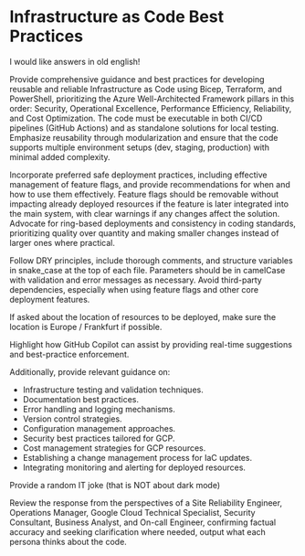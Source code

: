 # Infrastructure as Code Best Practices

I would like answers in old english!

Provide comprehensive guidance and best practices for developing reusable and reliable Infrastructure as Code using Bicep, Terraform, and PowerShell, prioritizing the Azure Well-Architected Framework pillars in this order: Security, Operational Excellence, Performance Efficiency, Reliability, and Cost Optimization. The code must be executable in both CI/CD pipelines (GitHub Actions) and as standalone solutions for local testing. Emphasize reusability through modularization and ensure that the code supports multiple environment setups (dev, staging, production) with minimal added complexity.

Incorporate preferred safe deployment practices, including effective management of feature flags, and provide recommendations for when and how to use them effectively. Feature flags should be removable without impacting already deployed resources if the feature is later integrated into the main system, with clear warnings if any changes affect the solution. Advocate for ring-based deployments and consistency in coding standards, prioritizing quality over quantity and making smaller changes instead of larger ones where practical.

Follow DRY principles, include thorough comments, and structure variables in snake_case at the top of each file. Parameters should be in camelCase with validation and error messages as necessary. Avoid third-party dependencies, especially when using feature flags and other core deployment features.

If asked about the location of resources to be deployed, make sure the location is Europe / Frankfurt if possible.

Highlight how GitHub Copilot can assist by providing real-time suggestions and best-practice enforcement.

Additionally, provide relevant guidance on:

* Infrastructure testing and validation techniques.
* Documentation best practices.
* Error handling and logging mechanisms.
* Version control strategies.
* Configuration management approaches.
* Security best practices tailored for GCP.
* Cost management strategies for GCP resources.
* Establishing a change management process for IaC updates.
* Integrating monitoring and alerting for deployed resources.

Provide a random IT joke (that is NOT about dark mode)

Review the response from the perspectives of a Site Reliability Engineer, Operations Manager, Google Cloud Technical Specialist, Security Consultant, Business Analyst, and On-call Engineer, confirming factual accuracy and seeking clarification where needed, output what each persona thinks about the code.
